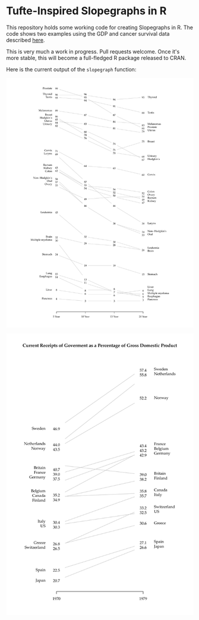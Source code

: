 # Tufte-Inspired Slopegraphs in R #

This repository holds some working code for creating Slopegraphs in R. The code shows two examples using the GDP and cancer survival data described [here](http://www.edwardtufte.com/bboard/q-and-a-fetch-msg?msg_id=0003nk).

This is very much a work in progress. Pull requests welcome. Once it's more stable, this will become a full-fledged R package released to CRAN.

Here is the current output of the `slopegraph` function:

![Cancer Survival](inst/examples/cancer-survival.png)

![GNP](inst/examples/gdp.png)
